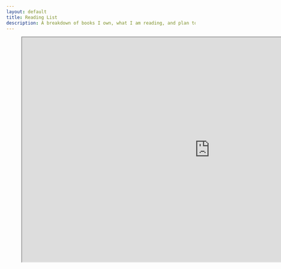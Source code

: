 ```yaml
---
layout: default
title: Reading List
description: A breakdown of books I own, what I am reading, and plan to read/purchase.
---
```


<figure class="video_container">
<iframe align="left" height="600" width="1000" src="https://docs.google.com/spreadsheets/d/e/2PACX-1vSaZQOPZWw1JSPlTxAxIRhLokkwuyEVmo_49t5ukvoA8U6Ry2hqwexv28R8nR0OIwAGnCIphvBYLI11/pubhtml?widget=true&amp;headers=false"></iframe>
</figure>
